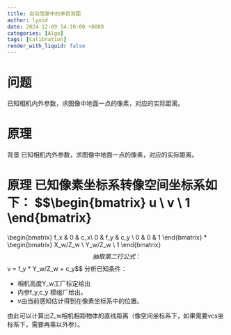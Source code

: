 ```yaml
---
title: 自动驾驶中的单目测距
author: lyoid
date: 2024-12-09 14:10:00 +0800
categories: [Algo]
tags: [Calibration]
render_with_liquid: false
---
```

# 问题
已知相机内外参数，求图像中地面一点的像素，对应的实际距离。

# 原理
背景
已知相机内外参数，求图像中地面一点的像素，对应的实际距离。

原理
已知像素坐标系转像空间坐标系如下：
$$\begin{bmatrix}
 u  \\
 v  \\
 1
\end{bmatrix}
=
\begin{bmatrix}
 f_x & 0 & c_x\\
 0 & f_y & c_y  \\
 0 & 0 & 1
\end{bmatrix} 
*
 \begin{bmatrix}
 X_w/Z_w  \\
 Y_w/Z_w  \\
 1
\end{bmatrix}$$
抽取第二行公式：
$$v = f_y * Y_w/Z_w + c_y$$
分析已知条件：
- 相机高度Y_w工厂标定给出
- 内参f_y,c_y 模组厂给出。
- v由当前感知估计得到在像素坐标系中的位置。

由此可以计算出Z_w相机相距物体的直线距离（像空间坐标系下，如果需要vcs坐标系下，需要再乘以外参）。
